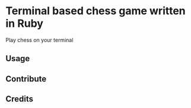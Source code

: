 # Terminal based chess game written in Ruby

Play chess on your terminal

## Usage

## Contribute

## Credits




